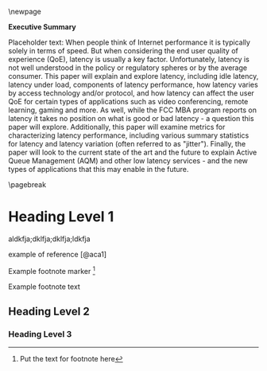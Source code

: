 \newpage

**Executive Summary**

Placeholder text: When people think of Internet performance it is typically solely in terms of speed. But when considering the end user quality of experience (QoE), latency is usually a key factor. Unfortunately, latency is not well understood in the policy or regulatory spheres or by the average consumer. This paper will explain and explore latency, including idle latency, latency under load, components of latency performance, how latency varies by access technology and/or protocol, and how latency can affect the user QoE for certain types of applications such as video conferencing, remote learning, gaming and more. As well, while the FCC MBA program reports on latency it takes no position on what is good or bad latency - a question this paper will explore. Additionally, this paper will examine metrics for characterizing latency performance, including various summary statistics for latency and latency variation (often referred to as "jitter"). Finally, the paper will look to the current state of the art and the future to explain Active Queue Management (AQM) and other low latency services - and the new types of applications that this may enable in the future.

\pagebreak

# Heading Level 1

aldkfja;dklfja;dklfja;ldkfja

example of reference [@aca1]

Example footnote marker [^1]

Example footnote text 

[^1]: Put the text for footnote here


## Heading Level 2
### Heading Level 3
